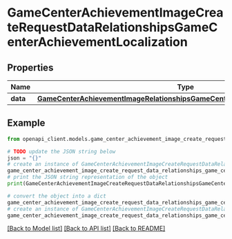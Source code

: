 # GameCenterAchievementImageCreateRequestDataRelationshipsGameCenterAchievementLocalization


## Properties

Name | Type | Description | Notes
------------ | ------------- | ------------- | -------------
**data** | [**GameCenterAchievementImageRelationshipsGameCenterAchievementLocalizationData**](GameCenterAchievementImageRelationshipsGameCenterAchievementLocalizationData.md) |  | 

## Example

```python
from openapi_client.models.game_center_achievement_image_create_request_data_relationships_game_center_achievement_localization import GameCenterAchievementImageCreateRequestDataRelationshipsGameCenterAchievementLocalization

# TODO update the JSON string below
json = "{}"
# create an instance of GameCenterAchievementImageCreateRequestDataRelationshipsGameCenterAchievementLocalization from a JSON string
game_center_achievement_image_create_request_data_relationships_game_center_achievement_localization_instance = GameCenterAchievementImageCreateRequestDataRelationshipsGameCenterAchievementLocalization.from_json(json)
# print the JSON string representation of the object
print(GameCenterAchievementImageCreateRequestDataRelationshipsGameCenterAchievementLocalization.to_json())

# convert the object into a dict
game_center_achievement_image_create_request_data_relationships_game_center_achievement_localization_dict = game_center_achievement_image_create_request_data_relationships_game_center_achievement_localization_instance.to_dict()
# create an instance of GameCenterAchievementImageCreateRequestDataRelationshipsGameCenterAchievementLocalization from a dict
game_center_achievement_image_create_request_data_relationships_game_center_achievement_localization_from_dict = GameCenterAchievementImageCreateRequestDataRelationshipsGameCenterAchievementLocalization.from_dict(game_center_achievement_image_create_request_data_relationships_game_center_achievement_localization_dict)
```
[[Back to Model list]](../README.md#documentation-for-models) [[Back to API list]](../README.md#documentation-for-api-endpoints) [[Back to README]](../README.md)


